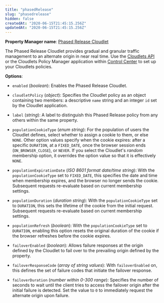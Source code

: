 ```yaml
---
title: "phasedRelease"
slug: "phasedrelease"
hidden: false
createdAt: "2020-06-15T21:45:15.256Z"
updatedAt: "2020-06-15T21:45:15.256Z"
---
```

__Property Manager name__: [Phased Release Cloudlet](https://control.akamai.com/wh/CUSTOMER/AKAMAI/en-US/WEBHELP/property-manager/property-manager-help/csh_lookup.html?id=PM_0062)

The Phased Release Cloudlet provides gradual and granular traffic management to an alternate origin in near real time.  Use the [Cloudlets API](https://learn.akamai.com/en-us/api/web_performance/cloudlets/v2.html) or the Cloudlets Policy Manager application within [Control Center](https://control.akamai.com) to set up your Cloudlets policies.

__Options__:

<div class="option" markdown="1" id="phasedRelease.enabled" >

- `enabled` (_boolean_): Enables the Phased Release Cloudlet.

</div>

<div class="option" markdown="1" id="phasedRelease.cloudletPolicy" >

- `cloudletPolicy` (_object_): Specifies the Cloudlet policy as an object containing two members: a descriptive `name` string and an integer `id` set by the Cloudlet application.

</div>

<div class="option" markdown="1" id="phasedRelease.label" >

- `label` (_string_): A label to distinguish this Phased Release policy from any others within the same property.

</div>

<div class="option" markdown="1" id="phasedRelease.populationCookieType" >

- `populationCookieType` (_enum string_): For the population of users the Cloudlet defines, select whether to assign a cookie to them, or else `NONE`.  Other option values specify when the cookie expires: after a specific `DURATION`, at a `FIXED_DATE`, once the browser session ends (`ON_BROWSER_CLOSE`), or `NEVER`. If you select the Cloudlet's _random_ membership option, it overrides the option value so that it is effectively `NONE`.

</div>

<div class="option" markdown="1" id="phasedRelease.populationExpirationDate" >

- `populationExpirationDate` (_ISO 8601 format date/time string_): With the `populationCookieType` set to `FIXED_DATE`, this specifies the date and time when membership expires, and the browser no longer sends the cookie. Subsequent requests re-evaluate based on current membership settings.

</div>

<div class="option" markdown="1" id="phasedRelease.populationDuration" >

- `populationDuration` (_duration string_): With the `populationCookieType` set to `DURATION`, this sets the lifetime of the cookie from the initial request. Subsequent requests re-evaluate based on current membership settings.

</div>

<div class="option" markdown="1" id="phasedRelease.populationRefresh" >

- `populationRefresh` (_boolean_): With the `populationCookieType` set to `DURATION`, enabling this option resets the original duration of the cookie if the browser refreshes before the cookie expires.

</div>

<div class="option" markdown="1" id="phasedRelease.failoverEnabled" >

- `failoverEnabled` (_boolean_): Allows failure responses at the origin defined by the Cloudlet to fail over to the prevailing origin defined by the property.

</div>

<div class="option" markdown="1" id="phasedRelease.failoverResponseCode" >

- `failoverResponseCode` (_array of string values_): With `failoverEnabled` on, this defines the set of failure codes that initiate the failover response.

</div>

<div class="option" markdown="1" id="phasedRelease.failoverDuration" >

- `failoverDuration` (_number within 0-300 range_): Specifies the number of seconds to wait until the client tries to access the failover origin after the initial failure is detected. Set the value to `0` to immediately request the alternate origin upon failure.

</div>

</div>

<div class="feature" data-feature="preconnect" markdown="1">
